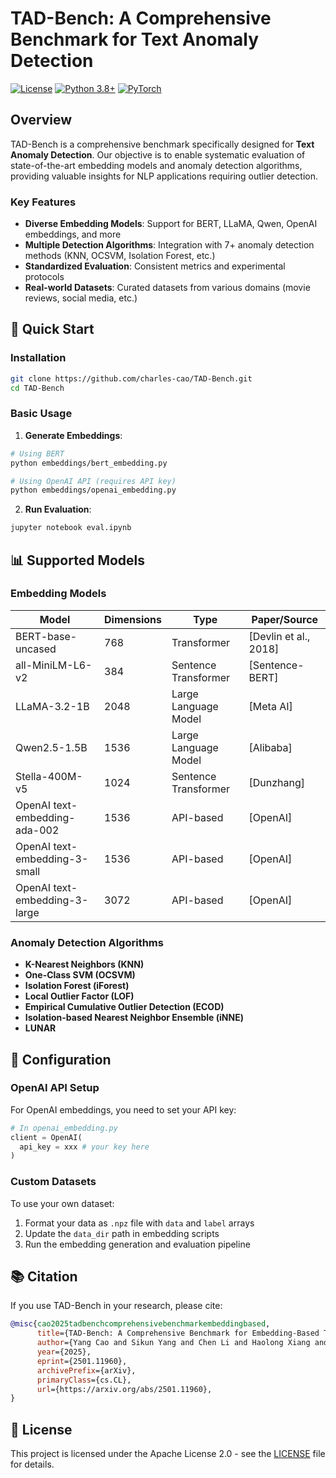 # TAD-Bench: A Comprehensive Benchmark for Text Anomaly Detection

[![License](https://img.shields.io/badge/License-Apache%202.0-blue.svg)](https://opensource.org/licenses/Apache-2.0)
[![Python 3.8+](https://img.shields.io/badge/python-3.8+-blue.svg)](https://www.python.org/downloads/release/python-380/)
[![PyTorch](https://img.shields.io/badge/PyTorch-2.0+-red.svg)](https://pytorch.org/)

## Overview

TAD-Bench is a comprehensive benchmark specifically designed for **Text Anomaly Detection**. Our objective is to enable systematic evaluation of state-of-the-art embedding models and anomaly detection algorithms, providing valuable insights for NLP applications requiring outlier detection.

### Key Features
- **Diverse Embedding Models**: Support for BERT, LLaMA, Qwen, OpenAI embeddings, and more
- **Multiple Detection Algorithms**: Integration with 7+ anomaly detection methods (KNN, OCSVM, Isolation Forest, etc.)
- **Standardized Evaluation**: Consistent metrics and experimental protocols
- **Real-world Datasets**: Curated datasets from various domains (movie reviews, social media, etc.)

## 🚀 Quick Start

### Installation

```bash
git clone https://github.com/charles-cao/TAD-Bench.git
cd TAD-Bench
```

### Basic Usage

1. **Generate Embeddings**:
```bash
# Using BERT
python embeddings/bert_embedding.py

# Using OpenAI API (requires API key)
python embeddings/openai_embedding.py
```

2. **Run Evaluation**:
```bash
jupyter notebook eval.ipynb
```

## 📊 Supported Models

### Embedding Models
| Model | Dimensions | Type | Paper/Source |
|-------|------------|------|--------------|
| BERT-base-uncased | 768 | Transformer | [Devlin et al., 2018] |
| all-MiniLM-L6-v2 | 384 | Sentence Transformer | [Sentence-BERT] |
| LLaMA-3.2-1B | 2048 | Large Language Model | [Meta AI] |
| Qwen2.5-1.5B | 1536 | Large Language Model | [Alibaba] |
| Stella-400M-v5 | 1024 | Sentence Transformer | [Dunzhang] |
| OpenAI text-embedding-ada-002 | 1536 | API-based | [OpenAI] |
| OpenAI text-embedding-3-small | 1536 | API-based | [OpenAI] |
| OpenAI text-embedding-3-large | 3072 | API-based | [OpenAI] |

### Anomaly Detection Algorithms
- **K-Nearest Neighbors (KNN)**
- **One-Class SVM (OCSVM)**
- **Isolation Forest (iForest)**
- **Local Outlier Factor (LOF)**
- **Empirical Cumulative Outlier Detection (ECOD)**
- **Isolation-based Nearest Neighbor Ensemble (iNNE)**
- **LUNAR**



## 🔧 Configuration

### OpenAI API Setup
For OpenAI embeddings, you need to set your API key:

```python
# In openai_embedding.py
client = OpenAI(
  api_key = xxx # your key here
)
```

### Custom Datasets
To use your own dataset:

1. Format your data as `.npz` file with `data` and `label` arrays
2. Update the `data_dir` path in embedding scripts
3. Run the embedding generation and evaluation pipeline

## 📚 Citation

If you use TAD-Bench in your research, please cite:

```bibtex
@misc{cao2025tadbenchcomprehensivebenchmarkembeddingbased,
      title={TAD-Bench: A Comprehensive Benchmark for Embedding-Based Text Anomaly Detection}, 
      author={Yang Cao and Sikun Yang and Chen Li and Haolong Xiang and Lianyong Qi and Bo Liu and Rongsheng Li and Ming Liu},
      year={2025},
      eprint={2501.11960},
      archivePrefix={arXiv},
      primaryClass={cs.CL},
      url={https://arxiv.org/abs/2501.11960}, 
}
```

## 📄 License

This project is licensed under the Apache License 2.0 - see the [LICENSE](LICENSE) file for details.
